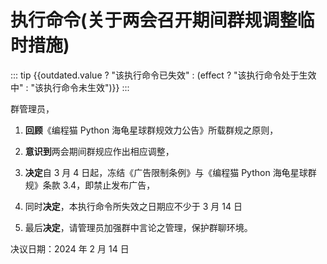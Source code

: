 <script setup>
import { computed, ref } from 'vue'

const outdated = ref(false)

const effect = computed(() => new Date() - new Date("2024-03-04") >= 0)
</script>

# 执行命令(关于两会召开期间群规调整临时措施)

::: tip
{{outdated.value ? "该执行命令已失效" : (effect ? "该执行命令处于生效中" : "该执行命令未生效")}}
:::

群管理员，

1. **回顾**《编程猫 Python 海龟星球群规效力公告》所载群规之原则，

2. **意识到**两会期间群规应作出相应调整，

3. **决定**自 3 月 4 日起，冻结《广告限制条例》与《编程猫 Python 海龟星球群规》条款 3.4，即禁止发布广告，

4. 同时**决定**，本执行命令所失效之日期应不少于 3 月 14 日

5. 最后**决定**，请管理员加强群中言论之管理，保护群聊环境。

决议日期：2024 年 2 月 14 日
